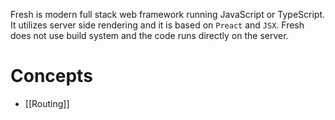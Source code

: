 Fresh is modern full stack web framework running JavaScript or TypeScript. It utilizes server side rendering and it is based on `Preact` and `JSX`. Fresh does not use build system and the code runs directly on the server.

# Concepts
* [[Routing]]